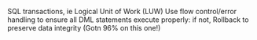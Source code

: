 SQL transactions, ie Logical Unit of Work (LUW)
Use flow control/error handling to ensure all DML statements execute properly: if not, 
Rollback to preserve data integrity
(Gotn 96% on this one!)
